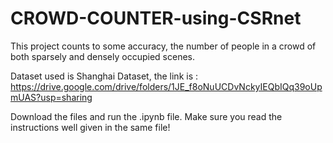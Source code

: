 # CROWD-COUNTER-using-CSRnet

This project counts to some accuracy, the number of people in a crowd of both sparsely and densely occupied scenes.

Dataset used is Shanghai Dataset, the link is :  https://drive.google.com/drive/folders/1JE_f8oNuUCDvNckyIEQbIQq39oUpmUAS?usp=sharing

Download the files and run the .ipynb file. Make sure you read the instructions well given in the same file!
